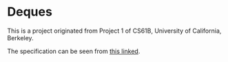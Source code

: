 # Deques

This is a project originated from Project 1 of CS61B, University of California, Berkeley.

The specification can be seen from [this linked](https://sp21.datastructur.es/materials/proj/proj1/proj1). 